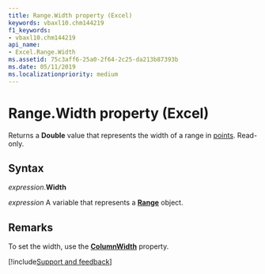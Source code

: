 ```yaml
---
title: Range.Width property (Excel)
keywords: vbaxl10.chm144219
f1_keywords:
- vbaxl10.chm144219
api_name:
- Excel.Range.Width
ms.assetid: 75c3aff6-25a0-2f64-2c25-da213b87393b
ms.date: 05/11/2019
ms.localizationpriority: medium
---
```



# Range.Width property (Excel)

Returns a **Double** value that represents the width of a range in [points](../language/glossary/vbe-glossary.md#point). Read-only.

## Syntax

_expression_.**Width**

_expression_ A variable that represents a **[Range](excel.range(object).md)** object.

## Remarks

To set the width, use the **[ColumnWidth](excel.range.columnwidth.md)** property.



[!include[Support and feedback](~/includes/feedback-boilerplate.md)]
